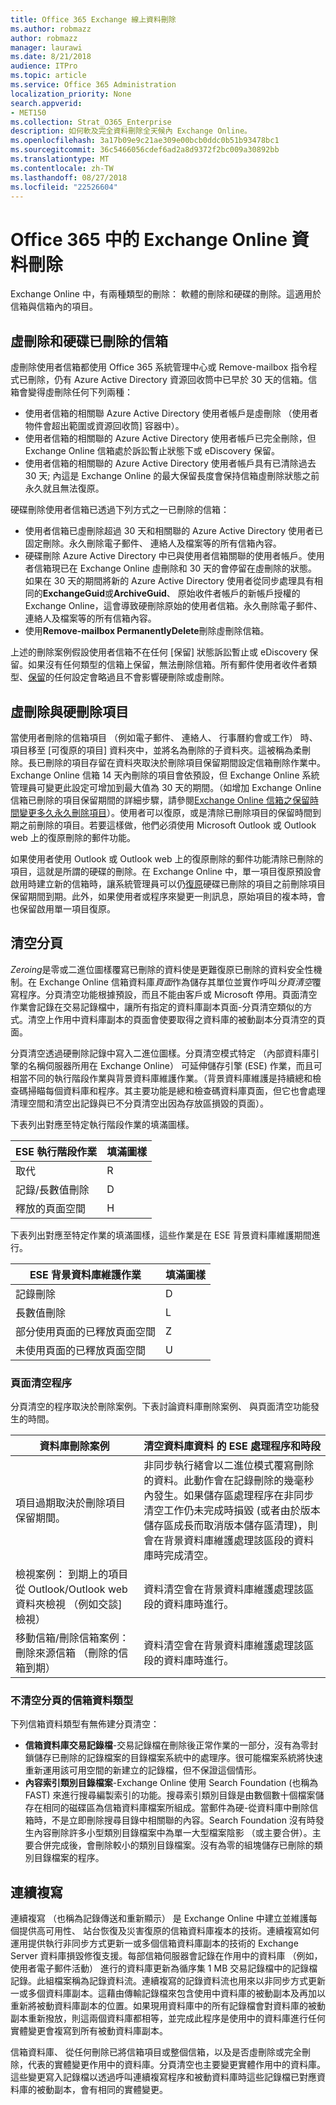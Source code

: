 ```yaml
---
title: Office 365 Exchange 線上資料刪除
ms.author: robmazz
author: robmazz
manager: laurawi
ms.date: 8/21/2018
audience: ITPro
ms.topic: article
ms.service: Office 365 Administration
localization_priority: None
search.appverid:
- MET150
ms.collection: Strat_O365_Enterprise
description: 如何軟及完全資料刪除全天候內 Exchange Online。
ms.openlocfilehash: 3a17b09e9c21ae309e00bcb0ddc0b51b93478bc1
ms.sourcegitcommit: 36c5466056cdef6ad2a8d9372f2bc009a30892bb
ms.translationtype: MT
ms.contentlocale: zh-TW
ms.lasthandoff: 08/27/2018
ms.locfileid: "22526604"
---
```

# <a name="exchange-online-data-deletion-in-office-365"></a>Office 365 中的 Exchange Online 資料刪除
Exchange Online 中，有兩種類型的刪除： 軟體的刪除和硬碟的刪除。這適用於信箱與信箱內的項目。

## <a name="soft-deleted-and-hard-deleted-mailboxes"></a>虛刪除和硬碟已刪除的信箱
虛刪除使用者信箱都使用 Office 365 系統管理中心或 Remove-mailbox 指令程式已刪除，仍有 Azure Active Directory 資源回收筒中已早於 30 天的信箱。信箱會變得虛刪除任何下列兩種：
- 使用者信箱的相關聯 Azure Active Directory 使用者帳戶是虛刪除 （使用者物件會超出範圍或資源回收筒] 容器中）。
- 使用者信箱的相關聯的 Azure Active Directory 使用者帳戶已完全刪除，但 Exchange Online 信箱處於訴訟暫止狀態下或 eDiscovery 保留。
- 使用者信箱的相關聯的 Azure Active Directory 使用者帳戶具有已清除過去 30 天; 內這是 Exchange Online 的最大保留長度會保持信箱虛刪除狀態之前永久就且無法復原。

硬碟刪除使用者信箱已透過下列方式之一已刪除的信箱：
- 使用者信箱已虛刪除超過 30 天和相關聯的 Azure Active Directory 使用者已固定刪除。永久刪除電子郵件、 連絡人及檔案等的所有信箱內容。
- 硬碟刪除 Azure Active Directory 中已與使用者信箱關聯的使用者帳戶。使用者信箱現已在 Exchange Online 虛刪除和 30 天的會停留在虛刪除的狀態。如果在 30 天的期間將新的 Azure Active Directory 使用者從同步處理具有相同的**ExchangeGuid**或**ArchiveGuid**、 原始收件者帳戶的新帳戶授權的 Exchange Online，這會導致硬刪除原始的使用者信箱。永久刪除電子郵件、 連絡人及檔案等的所有信箱內容。
- 使用**Remove-mailbox PermanentlyDelete**刪除虛刪除信箱。

上述的刪除案例假設使用者信箱不在任何 [保留] 狀態訴訟暫止或 eDiscovery 保留。如果沒有任何類型的信箱上保留，無法刪除信箱。所有郵件使用者收件者類型、[保留](https://support.office.com/article/manage-legal-investigations-in-office-365-2e5fbe9f-ee4d-4178-8ff8-4356bc1b168e?ui=en-US&rs=en-US&ad=US)的任何設定會略過且不會影響硬刪除或虛刪除。

## <a name="soft-deleted-and-hard-deleted-items"></a>虛刪除與硬刪除項目
當使用者刪除的信箱項目 （例如電子郵件、 連絡人、 行事曆約會或工作） 時、 項目移至 [可復原的項目] 資料夾中，並將名為刪除的子資料夾。這被稱為柔刪除。長已刪除的項目存留在資料夾取決於刪除項目保留期間設定信箱刪除作業中。Exchange Online 信箱 14 天內刪除的項目會依預設，但 Exchange Online 系統管理員可變更此設定可增加到最大值為 30 天的期間。（如增加 Exchange Online 信箱已刪除的項目保留期間的詳細步驟，請參閱[Exchange Online 信箱之保留時間變更多久永久刪除項目](https://docs.microsoft.com/exchange/recipients-in-exchange-online/manage-user-mailboxes/change-deleted-item-retention)）。使用者可以復原，或是清除已刪除項目的保留時間到期之前刪除的項目。若要這樣做，他們必須使用 Microsoft Outlook 或 Outlook web 上的復原刪除的郵件功能。

如果使用者使用 Outlook 或 Outlook web 上的復原刪除的郵件功能清除已刪除的項目，這就是所謂的硬碟的刪除。在 Exchange Online 中，單一項目復原預設會啟用時建立新的信箱時，讓系統管理員可以仍[復原](https://docs.microsoft.com/Exchange/recipients/user-mailboxes/recover-deleted-messages)硬碟已刪除的項目之前刪除項目保留期間到期。此外，如果使用者或程序來變更一則訊息，原始項目的複本時，會也保留啟用單一項目復原。

## <a name="page-zeroing"></a>清空分頁
*Zeroing*是零或二進位圖樣覆寫已刪除的資料使是更難復原已刪除的資料安全性機制。在 Exchange Online 信箱資料庫*頁面*作為儲存其單位並實作呼叫*分頁清空*覆寫程序。分頁清空功能根據預設，而且不能由客戶或 Microsoft 停用。頁面清空作業會記錄在交易記錄檔中，讓所有指定的資料庫副本頁面-分頁清空類似的方式。清空上作用中資料庫副本的頁面會使要取得之資料庫的被動副本分頁清空的頁面。

分頁清空透過硬刪除記錄中寫入二進位圖樣。分頁清空模式特定 （內部資料庫引擎的名稱伺服器所用在 Exchange Online） 可延伸儲存引擎 (ESE) 作業，而且可相當不同的執行階段作業與背景資料庫維護作業。（背景資料庫維護是持續總和檢查碼掃瞄每個資料庫和程序。其主要功能是總和檢查碼資料庫頁面，但它也會處理清理空間和清空出記錄與已不分頁清空出因為存放區損毀的頁面）。

下表列出對應至特定執行階段作業的填滿圖樣。

| ESE 執行階段作業   | 填滿圖樣 |
|--------------------------|--------------|
| 取代                  | R            |
| 記錄/長數值刪除 | D            |
| 釋放的頁面空間         | H            |


下表列出對應至特定作業的填滿圖樣，這些作業是在 ESE 背景資料庫維護期間進行。

| ESE 背景資料庫維護作業 | 填滿圖樣 |
|-----------------------------------------------|--------------|
| 記錄刪除                                 | D            |
| 長數值刪除                             | L            |
| 部分使用頁面的已釋放頁面空間       | Z            |
| 未使用頁面的已釋放頁面空間               | U            |


### <a name="page-zeroing-process"></a>頁面清空程序
分頁清空的程序取決於刪除案例。下表討論資料庫刪除案例、 與頁面清空功能發生的時間。

| 資料庫刪除案例 | 清空資料庫資料 的 ESE 處理程序和時段 |
|-----------------------------------------------------------------------------------------------------------------|-------------------------------------------------------------------------------------------------------------------------------------------------------------------------------------------------------------------------------------------------------------------------------------------------------------------------------------------------------------------------------------------------------|
| 項目過期取決於刪除項目保留期間。 | 非同步執行緒會以二進位模式覆寫刪除的資料。此動作會在記錄刪除的幾毫秒內發生。如果儲存區處理程序在非同步清空工作仍未完成時損毀 (或者由於版本儲存區成長而取消版本儲存區清理)，則會在背景資料庫維護處理該區段的資料庫時完成清空。 |
| 檢視案例： 到期上的項目從 Outlook/Outlook web 資料夾檢視 （例如交談] 檢視） | 資料清空會在背景資料庫維護處理該區段的資料庫時進行。 |
| 移動信箱/刪除信箱案例： 刪除來源信箱 （刪除的信箱到期） | 資料清空會在背景資料庫維護處理該區段的資料庫時進行。 |

### <a name="mailbox-data-types-without-page-zeroing"></a>不清空分頁的信箱資料類型
下列信箱資料類型有無佈建分頁清空：
- **信箱資料庫交易記錄檔**-交易記錄檔在刪除後正常作業的一部分，沒有為零封鎖儲存已刪除的記錄檔案的目錄檔案系統中的處理序。很可能檔案系統將快速重新運用該可用空間的新建立的記錄檔，但不保證這個情形。
- **內容索引類別目錄檔案**-Exchange Online 使用 Search Foundation (也稱為 FAST) 來進行搜尋編製索引的功能。搜尋索引類別目錄是由數個數十個檔案儲存在相同的磁碟區為信箱資料庫檔案所組成。當郵件為硬-從資料庫中刪除信箱時，不是立即刪除搜尋目錄中相關聯的內容。Search Foundation 沒有時發生內容刪除許多小型類別目錄檔案中為單一大型檔案陰影 （或主要合併）。主要合併完成後，會刪除較小的類別目錄檔案。沒有為零的組塊儲存已刪除的類別目錄檔案的程序。

## <a name="continuous-replication"></a>連續複寫
連續複寫 （也稱為記錄傳送和重新顯示） 是 Exchange Online 中建立並維護每個提供高可用性、 站台恢復及災害復原的信箱資料庫複本的技術。連續複寫如何運用提供執行非同步方式更新一或多個信箱資料庫副本的技術的 Exchange Server 資料庫損毀修復支援。每部信箱伺服器會記錄在作用中的資料庫 （例如，使用者電子郵件活動） 進行的資料庫更新為循序集 1 MB 交易記錄檔中的記錄檔記錄。此組檔案稱為記錄資料流。連續複寫的記錄資料流也用來以非同步方式更新一或多個資料庫副本。這藉由傳輸記錄檔來包含使用中資料庫的被動副本及再加以重新將被動資料庫副本的位置。如果現用資料庫中的所有記錄檔會對資料庫的被動副本重新撥放，則這兩個資料庫都相等，並完成此程序是使用中的資料庫進行任何實體變更會複寫到所有被動資料庫副本。

信箱資料庫、 從任何刪除已將信箱項目或整個信箱，以及是否虛刪除或完全刪除，代表的實體變更作用中的資料庫。分頁清空也主要變更實體作用中的資料庫。這些變更寫入記錄檔以透過呼叫連續複寫程序和被動資料庫時這些記錄檔已對應資料庫的被動副本，會有相同的實體變更。